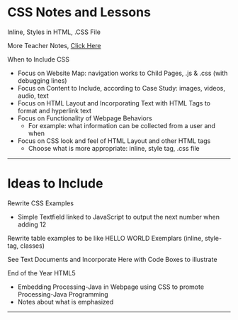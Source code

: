 # CSS Notes and Lessons
Inline, Styles in HTML, .CSS File

More Teacher Notes, <a href="https://github.com/QEHS-Websites/CSS-Sandbox">Click Here</a>

When to Include CSS
- Focus on Website Map: navigation works to Child Pages, .js & .css (with debugging lines)
- Focus on Content to Include, according to Case Study: images, videos, audio, text
- Focus on HTML Layout and Incorporating Text with HTML Tags to format and hyperlink text
- Focus on Functionality of Webpage Behaviors
  - For example: what information can be collected from a user and when
- Focus on CSS look and feel of HTML Layout and other HTML tags
  - Choose what is more appropriate: inline, style tag, .css file
  
---

# Ideas to Include
Rewrite CSS Examples
- Simple Textfield linked to JavaScript to output the next number when adding 12

Rewrite table examples to be like HELLO WORLD Exemplars (inline, style-tag, classes)

See Text Documents and Incorporate Here with Code Boxes to illustrate

End of the Year HTML5
- Embedding Processing-Java in Webpage using CSS to promote Processing-Java Programming
- Notes about what is emphasized

---
